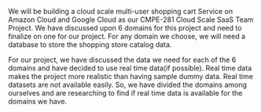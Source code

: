 We will be building a cloud scale multi-user shopping cart Service on Amazon Cloud and Google Cloud as our CMPE-281 Cloud Scale SaaS Team Project. We have discussed upon 6 domains for this project and need to finalize on one for our project. For any domain we choose, we will need a database to store the shopping store catalog data.

For our project, we have discussed the data we need for each of the 6 domains and have decided to use real time data(if possible). Real time data makes the project more realistic than having sample dummy data. Real time datasets are not available easily. So, we have divided the domains among ourselves and are researching to find if real time data is available for the domains we have. 
